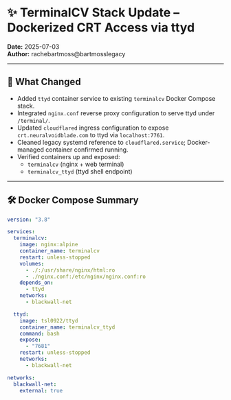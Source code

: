 # ✨ TerminalCV Stack Update – Dockerized CRT Access via ttyd

**Date:** 2025-07-03  
**Author:** rachebartmoss@bartmosslegacy  

---

## 🔧 What Changed

- Added `ttyd` container service to existing `terminalcv` Docker Compose stack.
- Integrated `nginx.conf` reverse proxy configuration to serve ttyd under `/terminal/`.
- Updated `cloudflared` ingress configuration to expose `crt.neuralvoidblade.com` to ttyd via `localhost:7761`.
- Cleaned legacy systemd reference to `cloudflared.service`; Docker-managed container confirmed running.
- Verified containers up and exposed:
  - `terminalcv` (nginx + web terminal)
  - `terminalcv_ttyd` (ttyd shell endpoint)

---

## 🛠️ Docker Compose Summary

```yaml
version: "3.8"

services:
  terminalcv:
    image: nginx:alpine
    container_name: terminalcv
    restart: unless-stopped
    volumes:
      - ./:/usr/share/nginx/html:ro
      - ./nginx.conf:/etc/nginx/nginx.conf:ro
    depends_on:
      - ttyd
    networks:
      - blackwall-net

  ttyd:
    image: tsl0922/ttyd
    container_name: terminalcv_ttyd
    command: bash
    expose:
      - "7681"
    restart: unless-stopped
    networks:
      - blackwall-net

networks:
  blackwall-net:
    external: true
